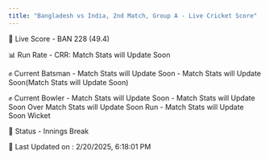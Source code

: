 ```yaml
---
title: "Bangladesh vs India, 2nd Match, Group A - Live Cricket Score"
---
```


🔴 Live Score - BAN 228 (49.4)  

📊 Run Rate - CRR: Match Stats will Update Soon  

✊ Current Batsman - Match Stats will Update Soon - Match Stats will Update Soon(Match Stats will Update Soon)  

✊ Current Bowler - Match Stats will Update Soon - Match Stats will Update Soon Over Match Stats will Update Soon Run - Match Stats will Update Soon Wicket  

📑 Status - Innings Break

📝 Last Updated on : 2/20/2025, 6:18:01 PM  

